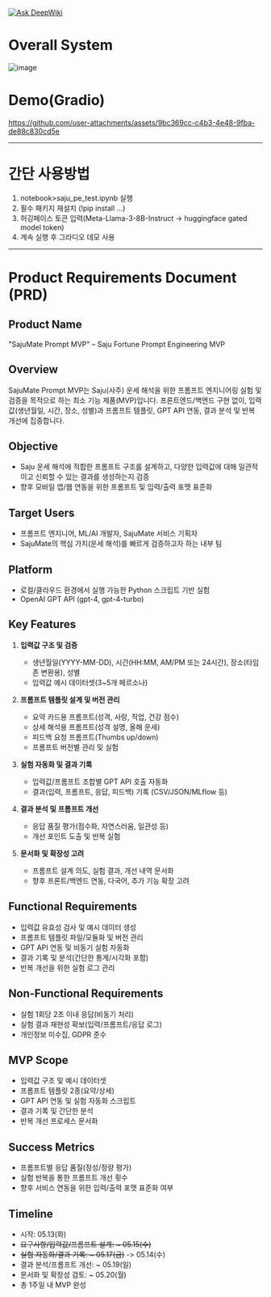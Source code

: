 [![Ask DeepWiki](https://deepwiki.com/badge.svg)](https://deepwiki.com/Quietseong/saju-prompt-mvp)

# Overall System
![image](https://github.com/user-attachments/assets/fd1af049-a307-4e30-9ea9-6e6631281417)

# Demo(Gradio)
https://github.com/user-attachments/assets/9bc369cc-c4b3-4e48-9fba-de88c830cd5e

-----------

# 간단 사용방법
1. notebook>saju_pe_test.ipynb 실행
2. 필수 패키지 재설치 (!pip install ...)
3. 허깅페이스 토큰 입력(Meta-Llama-3-8B-Instruct -> huggingface gated model token)
4. 계속 실행 후 그라디오 데모 사용

--------
# Product Requirements Document (PRD)

## Product Name

"SajuMate Prompt MVP" – Saju Fortune Prompt Engineering MVP

## Overview

SajuMate Prompt MVP는 Saju(사주) 운세 해석을 위한 프롬프트 엔지니어링 실험 및 검증을 목적으로 하는 최소 기능 제품(MVP)입니다. 프론트엔드/백엔드 구현 없이, 입력값(생년월일, 시간, 장소, 성별)과 프롬프트 템플릿, GPT API 연동, 결과 분석 및 반복 개선에 집중합니다.

## Objective

- Saju 운세 해석에 적합한 프롬프트 구조를 설계하고, 다양한 입력값에 대해 일관적이고 신뢰할 수 있는 결과를 생성하는지 검증
- 향후 모바일 앱/웹 연동을 위한 프롬프트 및 입력/출력 포맷 표준화

## Target Users

- 프롬프트 엔지니어, ML/AI 개발자, SajuMate 서비스 기획자
- SajuMate의 핵심 가치(운세 해석)를 빠르게 검증하고자 하는 내부 팀

## Platform

- 로컬/클라우드 환경에서 실행 가능한 Python 스크립트 기반 실험
- OpenAI GPT API (gpt-4, gpt-4-turbo)

## Key Features

1. **입력값 구조 및 검증**
   - 생년월일(YYYY-MM-DD), 시간(HH:MM, AM/PM 또는 24시간), 장소(타임존 변환용), 성별
   - 입력값 예시 데이터셋(3~5개 페르소나)

2. **프롬프트 템플릿 설계 및 버전 관리**
   - 요약 카드용 프롬프트(성격, 사랑, 직업, 건강 점수)
   - 상세 해석용 프롬프트(성격 설명, 올해 운세)
   - 피드백 요청 프롬프트(Thumbs up/down)
   - 프롬프트 버전별 관리 및 실험

3. **실험 자동화 및 결과 기록**
   - 입력값/프롬프트 조합별 GPT API 호출 자동화
   - 결과(입력, 프롬프트, 응답, 피드백) 기록 (CSV/JSON/MLflow 등)

4. **결과 분석 및 프롬프트 개선**
   - 응답 품질 평가(점수화, 자연스러움, 일관성 등)
   - 개선 포인트 도출 및 반복 실험

5. **문서화 및 확장성 고려**
   - 프롬프트 설계 의도, 실험 결과, 개선 내역 문서화
   - 향후 프론트/백엔드 연동, 다국어, 추가 기능 확장 고려

## Functional Requirements

- 입력값 유효성 검사 및 예시 데이터 생성
- 프롬프트 템플릿 파일/모듈화 및 버전 관리
- GPT API 연동 및 비동기 실험 자동화
- 결과 기록 및 분석(간단한 통계/시각화 포함)
- 반복 개선을 위한 실험 로그 관리

## Non-Functional Requirements

- 실험 1회당 2초 이내 응답(비동기 처리)
- 실험 결과 재현성 확보(입력/프롬프트/응답 로그)
- 개인정보 미수집, GDPR 준수

## MVP Scope

- 입력값 구조 및 예시 데이터셋
- 프롬프트 템플릿 2종(요약/상세)
- GPT API 연동 및 실험 자동화 스크립트
- 결과 기록 및 간단한 분석
- 반복 개선 프로세스 문서화

## Success Metrics

- 프롬프트별 응답 품질(정성/정량 평가)
- 실험 반복을 통한 프롬프트 개선 횟수
- 향후 서비스 연동을 위한 입력/출력 포맷 표준화 여부

## Timeline
- 시작: 05.13(화)
- ~~요구사항/입력값/프롬프트 설계: ~ 05.15(수)~~
- ~~실험 자동화/결과 기록: ~ 05.17(금)~~ -> 05.14(수)
- 결과 분석/프롬프트 개선: ~ 05.19(일)
- 문서화 및 확장성 검토: ~ 05.20(월)
- 총 1주일 내 MVP 완성
